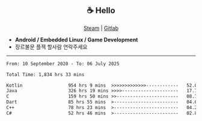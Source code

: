 <h2 align="center"> ☕ Hello </h2>

<p align="center">
  <a href="https://steamcommunity.com/id/Niforances/">Steam</a> |
  <a href="https://gitlab.com/niforances">Gitlab</a>
</p>

 - **Android / Embedded Linux / Game Development**
 - 장르불문 플젝 할사람 연락주세요

------

<!--START_SECTION:waka-->

```txt
From: 10 September 2020 - To: 06 July 2025

Total Time: 1,834 hrs 33 mins

Kotlin                 954 hrs 9 mins  >>>>>>>>>>>>>------------   52.01 %
Java                   326 hrs 19 mins >>>>---------------------   17.79 %
C                      159 hrs 50 mins >>-----------------------   08.71 %
Dart                   85 hrs 55 mins  >------------------------   04.68 %
C++                    78 hrs 23 mins  >------------------------   04.27 %
C#                     52 hrs 46 mins  >------------------------   02.88 %
```

<!--END_SECTION:waka-->
